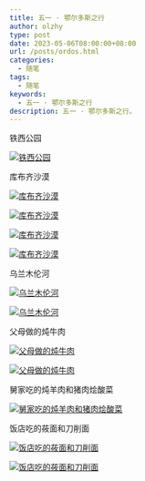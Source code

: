 ```yaml
---
title: 五一 · 鄂尔多斯之行
author: olzhy
type: post
date: 2023-05-06T08:00:00+08:00
url: /posts/ordos.html
categories:
  - 随笔
tags:
  - 随笔
keywords:
  - 五一 · 鄂尔多斯之行
description: 五一 · 鄂尔多斯之行。
---
```


铁西公园

[![铁西公园](https://olzhy.github.io/static/images/uploads/2023/04/ordos-1.jpg#center)](https://leileiluoluo-1253317978.cos.ap-beijing.myqcloud.com/2023-05/ordos-1.jpg)

库布齐沙漠

[![库布齐沙漠](https://olzhy.github.io/static/images/uploads/2023/05/ordos-2.jpg#center)](https://leileiluoluo-1253317978.cos.ap-beijing.myqcloud.com/2023-05/ordos-2.jpg)

[![库布齐沙漠](https://olzhy.github.io/static/images/uploads/2023/05/ordos-3.jpg#center)](https://leileiluoluo-1253317978.cos.ap-beijing.myqcloud.com/2023-05/ordos-3.jpg)

[![库布齐沙漠](https://olzhy.github.io/static/images/uploads/2023/05/ordos-4.jpg#center)](https://leileiluoluo-1253317978.cos.ap-beijing.myqcloud.com/2023-05/ordos-4.jpg)

[![库布齐沙漠](https://olzhy.github.io/static/images/uploads/2023/05/ordos-5.jpg#center)](https://leileiluoluo-1253317978.cos.ap-beijing.myqcloud.com/2023-05/ordos-5.jpg)

乌兰木伦河

[![乌兰木伦河](https://olzhy.github.io/static/images/uploads/2023/05/ordos-6.jpg#center)](https://leileiluoluo-1253317978.cos.ap-beijing.myqcloud.com/2023-05/ordos-6.jpg)

[![乌兰木伦河](https://olzhy.github.io/static/images/uploads/2023/05/ordos-7.jpg#center)](https://leileiluoluo-1253317978.cos.ap-beijing.myqcloud.com/2023-05/ordos-7.jpg)

父母做的炖牛肉

[![父母做的炖牛肉](https://olzhy.github.io/static/images/uploads/2023/05/ordos-8.jpg#center)](https://leileiluoluo-1253317978.cos.ap-beijing.myqcloud.com/2023-05/ordos-8.jpg)

[![父母做的炖牛肉](https://olzhy.github.io/static/images/uploads/2023/05/ordos-9.jpg#center)](https://leileiluoluo-1253317978.cos.ap-beijing.myqcloud.com/2023-05/ordos-9.jpg)

舅家吃的炖羊肉和猪肉烩酸菜

[![舅家吃的炖羊肉和猪肉烩酸菜](https://olzhy.github.io/static/images/uploads/2023/05/ordos-10.jpg#center)](https://leileiluoluo-1253317978.cos.ap-beijing.myqcloud.com/2023-05/ordos-10.jpg)

饭店吃的莜面和刀削面

[![饭店吃的莜面和刀削面](https://olzhy.github.io/static/images/uploads/2023/05/ordos-11.jpg#center)](https://leileiluoluo-1253317978.cos.ap-beijing.myqcloud.com/2023-05/ordos-11.jpg)

[![饭店吃的莜面和刀削面](https://olzhy.github.io/static/images/uploads/2023/05/ordos-12.jpg#center)](https://leileiluoluo-1253317978.cos.ap-beijing.myqcloud.com/2023-05/ordos-12.jpg)

